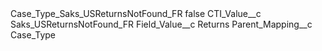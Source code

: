<?xml version="1.0" encoding="UTF-8"?>
<CustomMetadata xmlns="http://soap.sforce.com/2006/04/metadata" xmlns:xsi="http://www.w3.org/2001/XMLSchema-instance" xmlns:xsd="http://www.w3.org/2001/XMLSchema">
    <label>Case_Type_Saks_USReturnsNotFound_FR</label>
    <protected>false</protected>
    <values>
        <field>CTI_Value__c</field>
        <value xsi:type="xsd:string">Saks_USReturnsNotFound_FR</value>
    </values>
    <values>
        <field>Field_Value__c</field>
        <value xsi:type="xsd:string">Returns</value>
    </values>
    <values>
        <field>Parent_Mapping__c</field>
        <value xsi:type="xsd:string">Case_Type</value>
    </values>
</CustomMetadata>
